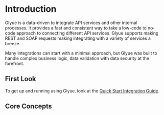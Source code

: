 # Introduction

Glyue is a data-driven to integrate API services and other internal processes. It provides a fast and consistent way to take a low-code to no-code approach to connecting different API services. Glyue supports making REST and SOAP requests making integrating with a variety of services a breeze.

Many integrations can start with a minimal approach, but Glyue was built to handle complex business logic, data validation with data security at the forefront.

## First Look

To get up and running using Glyue, look at the [Quick Start Integration Guide](./quickstart_integration.md).

## Core Concepts
